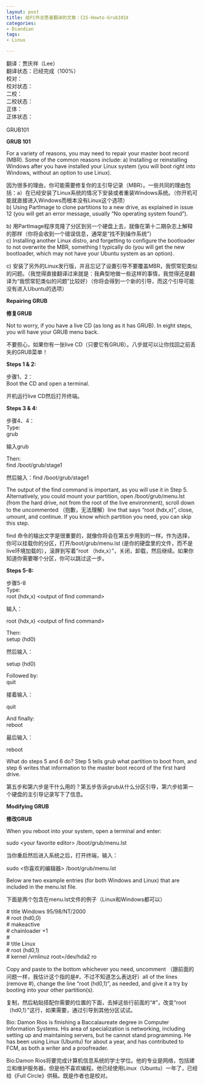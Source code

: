 ```yaml
---
layout: post
title: 给FC作志愿者翻译的文章：《15-Howto-Grub101》
categories:
- Diandian
tags:
- Linux

---
```

翻译：贾庆祥（Lee）
<br />翻译状态：已经完成（100%）
<br />校对：
<br />校对状态：
<br />二校：
<br />二校状态：
<br />正体：
<br />正体状态：
<br />
<br />GRUB101
<p><strong>GRUB 101</strong></p>
<p>For a variety of reasons, you may need to repair your master boot record (MBR). Some of the common reasons include: a) Installing or reinstalling Windows after you have installed your Linux system (you will boot right into Windows, without an option to use Linux).</p>
<p>因为很多的理由，你可能需要修复你的主引导记录（MBR）。一些共同的理由包括：a）在已经安装了Linux系统的情况下安装或者重装Windows系统。（你开机可能就直接进入Windows而根本没有Linux这个选项）<br />b) Using PartImage to clone partitions to a new drive, as explained in issue 12 (you will get an error message, usually “No operating system found”).</p>
<p>b) 用PartImage程序克隆了分区到另一个硬盘上去，就像在第十二期杂志上解释的那样（你将会收到一个错误信息，通常是“找不到操作系统”）<br />c) Installing another Linux distro, and forgetting to configure the bootloader to not overwrite the MBR, something I typically do (you will get the new bootloader, which may not have your Ubuntu system as an option).</p>
<p>c) 安装了另外的Linux发行版，并且忘记了设置引导不要覆盖MBR，我惯常犯类似的问题。（我觉得直接翻译过来就是：我典型地做一些这样的事情，我觉得还是翻译为“我惯常犯类似的问题”比较好）（你将会得到一个新的引导，而这个引导可能没有进入Ubuntu的选项）</p>
<p><strong>Repairing GRUB</strong></p>
<p><strong>修复GRUB<br /></strong></p>
<p>Not to worry, if you have a live CD (as long as it has GRUB). In eight steps, you will have your GRUB menu back.</p>
<p>不要担心，如果你有一张live CD（只要它有GRUB）。八步就可以让你找回之前丢失的GRUB菜单！</p>
<p><strong>Steps 1 &amp; 2:</strong></p>
<p>步骤1、2：<br /> Boot the CD and open a terminal. <br /></p>
<p>开机运行live CD然后打开终端。<br /></p>
<p><strong>Steps 3 &amp; 4:</strong></p>
<p>步骤4、4：<br />Type:<br /> grub <br /></p>
<p>输入grub<br /></p>
<p>Then:<br /> find /boot/grub/stage1</p>
<p>然后输入：find /boot/grub/stage1</p>
<p>The output of the find command is important, as you will use it in Step 5. Alternatively, you could mount your partition, open /boot/grub/menu.lst (from the hard drive, not from the root of the live environment), scroll down to the uncommented （抱歉，无法理解）line that says “root (hdx,x)”, close, umount, and continue. If you know which partition you need, you can skip this step.</p>
<p>find 命令的输出文字是很重要的，就像你将会在第五步用到的一样。作为选择，你可以挂载你的分区，打开/boot/grub/menu.lst (是你的硬盘里的文件，而不是live环境加载的），滚屏到写着“root （hdx,x）”，关闭，卸载，然后继续。如果你知道你需要哪个分区，你可以跳过这一步。</p>
<p><strong>Steps 5-8:</strong></p>
<p>步骤5-8<br />Type:<br /> root (hdx,x) &lt;output of find command&gt; </p>
<p>输入：</p>
<p>root (hdx,x) &lt;output of find command&gt; <br /></p>
<p>Then:<br /> setup (hd0) <br /></p>
<p>然后输入：</p>
<p>setup (hd0) </p>
<p>Followed by:<br /> quit <br /></p>
<p>接着输入：</p>
<p>quit<br /></p>
<p>And finally:<br /> reboot</p>
<p>最后输入：</p>
<p>reboot<br /></p>
<p>What do steps 5 and 6 do? Step 5 tells grub what partition to boot from, and step 6 writes that information to the master boot record of the first hard drive.</p>
<p>第五步和第六步是干什么用的？第五步告诉grub从什么分区引导，第六步给第一个硬盘的主引导记录写下了信息。</p>
<p><strong>Modifying GRUB</strong></p>
<p><strong>修改GRUB<br /></strong></p>
<p>When you reboot into your system, open a terminal and enter:</p>
<p> sudo &lt;your favorite editor&gt; /boot/grub/menu.lst <br /></p>
<p>当你重启然后进入系统之后，打开终端，输入：</p>
<p>sudo &lt;你喜欢的编辑器&gt; /boot/grub/menu.lst </p>
<p>Below are two example entries (for both Windows and Linux) that are included in the menu.lst file.</p>
<p>下面是两个包含在menu.lst文件的例子（Linux和Windows都可以）</p># title Windows 95/98/NT/2000
<br /># root (hd0,0)
<br /># makeactive
<br /># chainloader +1
<br />#
<br /># title Linux
<br /># root (hd0,1)
<br /># kernel /vmlinuz root=/dev/hda2 ro
<p>Copy and paste to the bottom whichever you need, uncomment （跟前面的问题一样，我估计这个指的是#，不过不知道怎么表达好）all of the lines (remove #), change the line “root (hd0,1)”, as needed, and give it a try by booting into your other partition(s).</p>
<p>复制，然后粘贴搭配你需要的位置的下面，去掉这些行前面的“#”，改变“root（hd0,1）”这行，如果需要，通过引导到其他分区试试。</p>
<p>Bio: Damon Rios is finishing a Baccalaureate degree in Computer Information Systems. His area of specialization is networking, including setting up and maintaining servers, but he cannot stand programming. He has been using Linux (Ubuntu) for about a year, and has contributed to FCM, as both a writer and a proofreader.</p>
<p>Bio:Damon Rios将要完成计算机信息系统的学士学位。他的专业是网络，包括建立和维护服务器，但是他不喜欢编程。他已经使用Linux（Ubuntu）一年了，已经给《Full Circle》供稿，既是作者也是校对。</p>